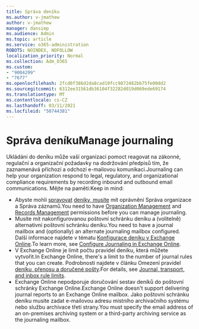 ```yaml
---
title: Správa deníku
ms.author: v-jmathew
author: v-jmathew
manager: dansimp
ms.audience: Admin
ms.topic: article
ms.service: o365-administration
ROBOTS: NOINDEX, NOFOLLOW
localization_priority: Normal
ms.collection: Adm_O365
ms.custom:
- "9004299"
- "7677"
ms.openlocfilehash: 2fcd0f386d2da8cad19fcc9872482bb75fe00dd2
ms.sourcegitcommit: 6312ee31561db36104f32282d019d069ede69174
ms.translationtype: MT
ms.contentlocale: cs-CZ
ms.lasthandoff: 03/11/2021
ms.locfileid: "50744381"
---
```

# <a name="manage-journaling"></a><span data-ttu-id="ccd98-102">Správa deníku</span><span class="sxs-lookup"><span data-stu-id="ccd98-102">Manage journaling</span></span>

<span data-ttu-id="ccd98-103">Ukládání do deníku může vaší organizaci pomoct reagovat na zákonné, regulační a organizační požadavky na dodržování předpisů tím, že zaznamenává příchozí a odchozí e-mailovou komunikaci.</span><span class="sxs-lookup"><span data-stu-id="ccd98-103">Journaling can help your organization respond to legal, regulatory, and organizational compliance requirements by recording inbound and outbound email communications.</span></span> <span data-ttu-id="ccd98-104">Mějte na paměti:</span><span class="sxs-lookup"><span data-stu-id="ccd98-104">Keep in mind:</span></span>

* <span data-ttu-id="ccd98-105">Abyste mohli [spravovat](https://go.microsoft.com/fwlink/?linkid=2115259) [deníky, musíte](https://go.microsoft.com/fwlink/?linkid=2115469) mít oprávnění Správa organizace a Správa záznamů.</span><span class="sxs-lookup"><span data-stu-id="ccd98-105">You need to have [Organization Management](https://go.microsoft.com/fwlink/?linkid=2115259) and [Records Management](https://go.microsoft.com/fwlink/?linkid=2115469) permissions before you can manage journaling.</span></span>
* <span data-ttu-id="ccd98-106">Musíte mít nakonfigurovanou poštovní schránku deníku a (volitelně) alternativní poštovní schránku deníku.</span><span class="sxs-lookup"><span data-stu-id="ccd98-106">You need to have a journal mailbox and (optionally) an alternate journaling mailbox configured.</span></span> <span data-ttu-id="ccd98-107">Další informace najdete v tématu [Konfigurace deníku v Exchange Online](https://go.microsoft.com/fwlink/?linkid=2115260).</span><span class="sxs-lookup"><span data-stu-id="ccd98-107">To learn more, see [Configure Journaling in Exchange Online](https://go.microsoft.com/fwlink/?linkid=2115260).</span></span>
* <span data-ttu-id="ccd98-108">V Exchange Online je limit počtu pravidel deníku, která můžete vytvořit.</span><span class="sxs-lookup"><span data-stu-id="ccd98-108">In Exchange Online, there's a limit to the number of journal rules that you can create.</span></span> <span data-ttu-id="ccd98-109">Podrobnosti najdete v článku Omezení pravidel [deníku, přenosu a doručené pošty](https://go.microsoft.com/fwlink/?linkid=2115261).</span><span class="sxs-lookup"><span data-stu-id="ccd98-109">For details, see [Journal, transport, and inbox rule limits](https://go.microsoft.com/fwlink/?linkid=2115261).</span></span>
* <span data-ttu-id="ccd98-110">Exchange Online nepodporuje doručování sestav deníků do poštovní schránky Exchange Online.</span><span class="sxs-lookup"><span data-stu-id="ccd98-110">Exchange Online doesn't support delivering journal reports to an Exchange Online mailbox.</span></span> <span data-ttu-id="ccd98-111">Jako poštovní schránku deníku musíte zadat e-mailovou adresu místního archivačního systému nebo službu archivace třetí strany.</span><span class="sxs-lookup"><span data-stu-id="ccd98-111">You must specify the email address of an on-premises archiving system or a third-party archiving service as the journaling mailbox.</span></span>
